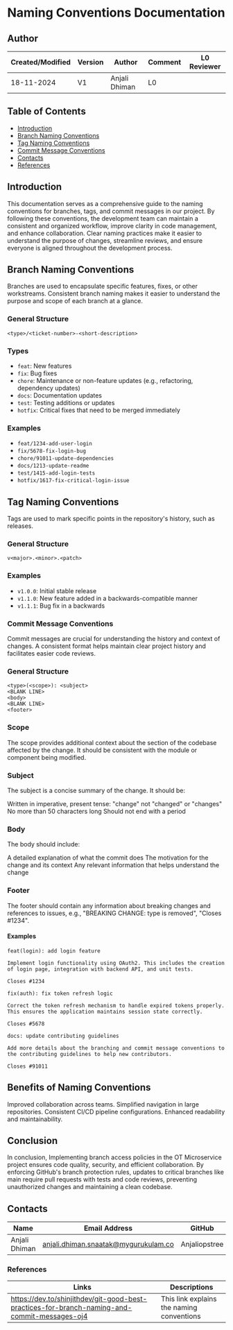 # Naming Conventions Documentation

## Author

| Created/Modified | Version | Author               | Comment         | L0 Reviewer      |
|-------------------|---------|----------------------|-----------------|------------------|
| 18-11-2024        | V1     | Anjali Dhiman | L0    |   |


## Table of Contents

- [Introduction](#introduction)
- [Branch Naming Conventions](#branch-naming-conventions)
- [Tag Naming Conventions](#tag-naming-conventions)
- [Commit Message Conventions](#commit-message-conventions)
- [Contacts](#Contacts)
- [References](#references)

## Introduction

This documentation serves as a comprehensive guide to the naming conventions for branches, tags, and commit messages in our project. By following these conventions, the development team can maintain a consistent and organized workflow, improve clarity in code management, and enhance collaboration. Clear naming practices make it easier to understand the purpose of changes, streamline reviews, and ensure everyone is aligned throughout the development process.

## Branch Naming Conventions

Branches are used to encapsulate specific features, fixes, or other workstreams. Consistent branch naming makes it easier to understand the purpose and scope of each branch at a glance.

### General Structure

```
<type>/<ticket-number>-<short-description>
```

### Types

- `feat`: New features
- `fix`: Bug fixes
- `chore`: Maintenance or non-feature updates (e.g., refactoring, dependency updates)
- `docs`: Documentation updates
- `test`: Testing additions or updates
- `hotfix`: Critical fixes that need to be merged immediately

### Examples

- `feat/1234-add-user-login`
- `fix/5678-fix-login-bug`
- `chore/91011-update-dependencies`
- `docs/1213-update-readme`
- `test/1415-add-login-tests`
- `hotfix/1617-fix-critical-login-issue`

## Tag Naming Conventions

Tags are used to mark specific points in the repository's history, such as releases.

### General Structure

```
v<major>.<minor>.<patch>
```
### Examples

- `v1.0.0`: Initial stable release
- `v1.1.0`: New feature added in a backwards-compatible manner
- `v1.1.1`: Bug fix in a backwards

### Commit Message Conventions
Commit messages are crucial for understanding the history and context of changes. A consistent format helps maintain clear project history and facilitates easier code reviews.

### General Structure

```
<type>(<scope>): <subject>
<BLANK LINE>
<body>
<BLANK LINE>
<footer>
```
### Scope
The scope provides additional context about the section of the codebase affected by the change. It should be consistent with the module or component being modified.

### Subject
The subject is a concise summary of the change. It should be:

Written in imperative, present tense: "change" not "changed" or "changes"
No more than 50 characters long
Should not end with a period

### Body
The body should include:

A detailed explanation of what the commit does
The motivation for the change and its context
Any relevant information that helps understand the change

### Footer
The footer should contain any information about breaking changes and references to issues, e.g., "BREAKING CHANGE: type is removed", "Closes #1234".

#### Examples
```
feat(login): add login feature

Implement login functionality using OAuth2. This includes the creation of login page, integration with backend API, and unit tests.

Closes #1234
```

```
fix(auth): fix token refresh logic

Correct the token refresh mechanism to handle expired tokens properly. This ensures the application maintains session state correctly.

Closes #5678
```

```
docs: update contributing guidelines

Add more details about the branching and commit message conventions to the contributing guidelines to help new contributors.

Closes #91011
```

## Benefits of Naming Conventions
Improved collaboration across teams.
Simplified navigation in large repositories.
Consistent CI/CD pipeline configurations.
Enhanced readability and maintainability.


## Conclusion

In conclusion, Implementing branch access policies in the OT Microservice project ensures code quality, security, and efficient collaboration. By enforcing GitHub's branch protection rules, updates to critical branches like main require pull requests with tests and code reviews, preventing unauthorized changes and maintaining a clean codebase.

## Contacts

| Name| Email Address      | GitHub | URL |
|-----|--------------------------|----------|---------|
| Anjali Dhiman | anjali.dhiman.snaatak@mygurukulam.co |  Anjaliopstree  |  https://github.com/Anjaliopstree  |


### References
| Links | Descriptions | 
|--------|------------|
| https://dev.to/shinjithdev/git-good-best-practices-for-branch-naming-and-commit-messages-oj4 | This link explains the naming conventions  | 

